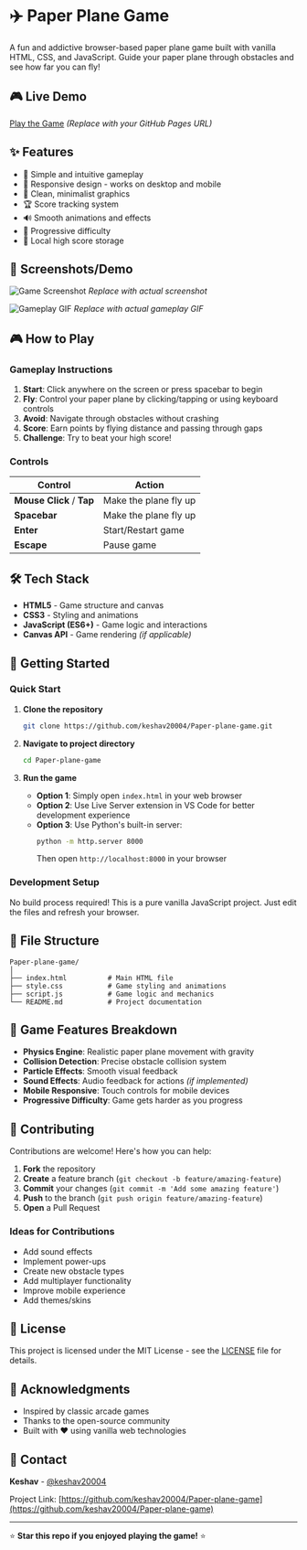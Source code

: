 # ✈️ Paper Plane Game

A fun and addictive browser-based paper plane game built with vanilla HTML, CSS, and JavaScript. Guide your paper plane through obstacles and see how far you can fly!

## 🎮 Live Demo

[Play the Game](https://keshav20004.github.io/Paper-plane-game/) *(Replace with your GitHub Pages URL)*

## ✨ Features

- 🎯 Simple and intuitive gameplay
- 📱 Responsive design - works on desktop and mobile
- 🎨 Clean, minimalist graphics
- 🏆 Score tracking system
- 🔊 Smooth animations and effects
- 🚀 Progressive difficulty
- 💾 Local high score storage

## 📸 Screenshots/Demo

![Game Screenshot](https://via.placeholder.com/600x400/87CEEB/ffffff?text=Game+Screenshot)
*Replace with actual screenshot*

![Gameplay GIF](https://via.placeholder.com/600x400/98FB98/ffffff?text=Gameplay+GIF)
*Replace with actual gameplay GIF*

## 🎮 How to Play

### Gameplay Instructions
1. **Start**: Click anywhere on the screen or press spacebar to begin
2. **Fly**: Control your paper plane by clicking/tapping or using keyboard controls
3. **Avoid**: Navigate through obstacles without crashing
4. **Score**: Earn points by flying distance and passing through gaps
5. **Challenge**: Try to beat your high score!

### Controls

| Control | Action |
|---------|--------|
| **Mouse Click** / **Tap** | Make the plane fly up |
| **Spacebar** | Make the plane fly up |
| **Enter** | Start/Restart game |
| **Escape** | Pause game |

## 🛠️ Tech Stack

- **HTML5** - Game structure and canvas
- **CSS3** - Styling and animations
- **JavaScript (ES6+)** - Game logic and interactions
- **Canvas API** - Game rendering *(if applicable)*

## 🚀 Getting Started

### Quick Start
1. **Clone the repository**
   ```bash
   git clone https://github.com/keshav20004/Paper-plane-game.git
   ```

2. **Navigate to project directory**
   ```bash
   cd Paper-plane-game
   ```

3. **Run the game**
   - **Option 1**: Simply open `index.html` in your web browser
   - **Option 2**: Use Live Server extension in VS Code for better development experience
   - **Option 3**: Use Python's built-in server:
     ```bash
     python -m http.server 8000
     ```
     Then open `http://localhost:8000` in your browser

### Development Setup

No build process required! This is a pure vanilla JavaScript project. Just edit the files and refresh your browser.

## 📁 File Structure

```
Paper-plane-game/
│
├── index.html          # Main HTML file
├── style.css           # Game styling and animations
├── script.js           # Game logic and mechanics
└── README.md           # Project documentation
```

## 🎯 Game Features Breakdown

- **Physics Engine**: Realistic paper plane movement with gravity
- **Collision Detection**: Precise obstacle collision system
- **Particle Effects**: Smooth visual feedback
- **Sound Effects**: Audio feedback for actions *(if implemented)*
- **Mobile Responsive**: Touch controls for mobile devices
- **Progressive Difficulty**: Game gets harder as you progress

## 🤝 Contributing

Contributions are welcome! Here's how you can help:

1. **Fork** the repository
2. **Create** a feature branch (`git checkout -b feature/amazing-feature`)
3. **Commit** your changes (`git commit -m 'Add some amazing feature'`)
4. **Push** to the branch (`git push origin feature/amazing-feature`)
5. **Open** a Pull Request

### Ideas for Contributions
- Add sound effects
- Implement power-ups
- Create new obstacle types
- Add multiplayer functionality
- Improve mobile experience
- Add themes/skins

## 📝 License

This project is licensed under the MIT License - see the [LICENSE](LICENSE) file for details.

## 🙏 Acknowledgments

- Inspired by classic arcade games
- Thanks to the open-source community
- Built with ❤️ using vanilla web technologies

## 📧 Contact

**Keshav** - [@keshav20004](https://github.com/keshav20004)

Project Link: [https://github.com/keshav20004/Paper-plane-game](https://github.com/keshav20004/Paper-plane-game)

---

⭐ **Star this repo if you enjoyed playing the game!** ⭐
